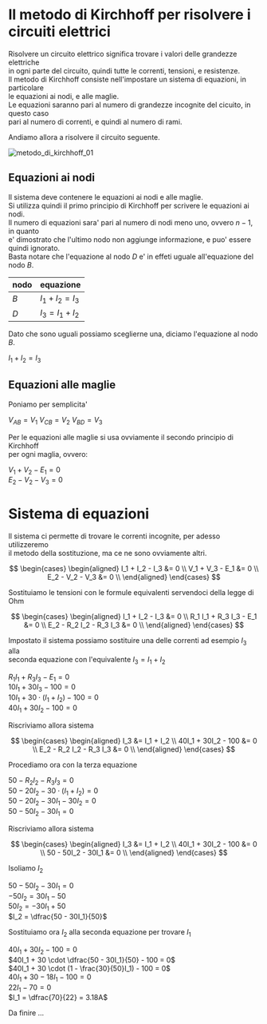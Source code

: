 # Il metodo di Kirchhoff per risolvere i circuiti elettrici  

Risolvere un circuito elettrico significa trovare i valori delle grandezze elettriche  
in ogni parte del circuito, quindi tutte le correnti, tensioni, e resistenze.  
Il metodo di Kirchhoff consiste nell'impostare un sistema di equazioni, in particolare   
le equazioni ai nodi, e alle maglie.  
Le equazioni saranno pari al numero di grandezze incognite del cicuito, in questo caso  
pari al numero di correnti, e quindi al numero di rami.  

Andiamo allora a risolvere il circuito seguente.  

![metodo_di_kirchhoff_01](https://user-images.githubusercontent.com/7195133/208296544-6e0b21d2-e5b2-4df6-b885-07b1f49262cd.jpg)



## Equazioni ai nodi  

Il sistema deve contenere le equazioni ai nodi e alle maglie.  
Si utilizza quindi il primo principio di Kirchhoff per scrivere le equazioni ai nodi.  
Il numero di equazioni sara' pari al numero di nodi meno uno, ovvero $n - 1$, in quanto  
e' dimostrato che l'ultimo nodo non aggiunge informazione, e puo' essere quindi ignorato.  
Basta notare che l'equazione al nodo $D$ e' in effeti uguale all'equazione del nodo $B$.  


| nodo | equazione         |
| ---- | ----------------- |
| $B$  | $I_1 + I_2 = I_3$ |
| $D$  | $I_3 = I_1 + I_2$ |

Dato che sono uguali possiamo sceglierne una, diciamo l'equazione al nodo $B$.  

$I_1 + I_2 = I_3$  

## Equazioni alle maglie  

Poniamo per semplicita'  

$V_{AB} = V_1$
$V_{CB} = V_2$
$V_{BD} = V_3$


Per le equazioni alle maglie si usa ovviamente il secondo principio di Kirchhoff  
per ogni maglia, ovvero:  

$V_1 + V_2 - E_1 = 0$  
$E_2 - V_2 - V_3 = 0$


# Sistema di equazioni  

Il sistema ci permette di trovare le correnti incognite, per adesso utilizzeremo  
il metodo della sostituzione, ma ce ne sono ovviamente altri.  

$$
\begin{cases}
  \begin{aligned}
    I_1 + I_2 - I_3 &= 0 \\
    V_1 + V_3 - E_1 &= 0 \\
    E_2 - V_2 - V_3 &= 0 \\
  \end{aligned}
\end{cases}
$$

Sostituiamo le tensioni con le formule equivalenti servendoci della legge di Ohm

$$
\begin{cases}
  \begin{aligned}
    I_1 + I_2 - I_3 &= 0 \\
    R_1 I_1 + R_3 I_3 - E_1 &= 0 \\
    E_2 - R_2 I_2 - R_3 I_3 &= 0 \\
  \end{aligned}
\end{cases}
$$


Impostato il sistema possiamo sostituire una delle correnti ad esempio $I_3$ alla  
seconda equazione con l'equivalente $I_3 = I_1+ I_2$

$R_1 I_1 + R_3 I_3 - E_1 = 0$  
$10I_1 + 30I_3 - 100 = 0$  
$10I_1 + 30 \cdot (I_1 + I_2) - 100 = 0$  
$40I_1 + 30I_2 - 100 = 0$


Riscriviamo allora sistema


$$
\begin{cases}
  \begin{aligned}
    I_3 &= I_1 + I_2 \\
    40I_1 + 30I_2 - 100 &= 0 \\
    E_2 - R_2 I_2 - R_3 I_3 &= 0 \\
  \end{aligned}
\end{cases}
$$


Procediamo ora con la terza equazione  

$50 - R_2 I_2 - R_3 I_3 = 0$  
$50 - 20 I_2 - 30 \cdot (I_1 + I_2) = 0$  
$50 - 20 I_2 - 30I_1 - 30I_2 = 0$  
$50 - 50I_2 - 30I_1 = 0$  


Riscriviamo allora sistema

$$
\begin{cases}
  \begin{aligned}
    I_3 &= I_1 + I_2 \\
    40I_1 + 30I_2 - 100 &= 0 \\
    50 - 50I_2 - 30I_1 &= 0 \\
  \end{aligned}
\end{cases}
$$

Isoliamo $I_2$  

$50 - 50I_2 - 30I_1 = 0$  
$-50I_2  = 30I_1 - 50$  
$50I_2 = - 30I_1 + 50$  
$I_2 = \dfrac{50 - 30I_1}{50}$  


Sostituiamo ora $I_2$ alla seconda equazione per trovare $I_1$

$40I_1 + 30I_2 - 100 = 0$  
$40I_1 + 30 \cdot \dfrac{50 - 30I_1}{50} - 100 = 0$  
$40I_1 + 30 \cdot (1 - \frac{30}{50}I_1) - 100 = 0$  
$40I_1 + 30 - 18I_1 - 100 = 0$  
$22I_1 - 70 = 0$  
$I_1 = \dfrac{70}{22} = 3.18A$  

Da finire ...

